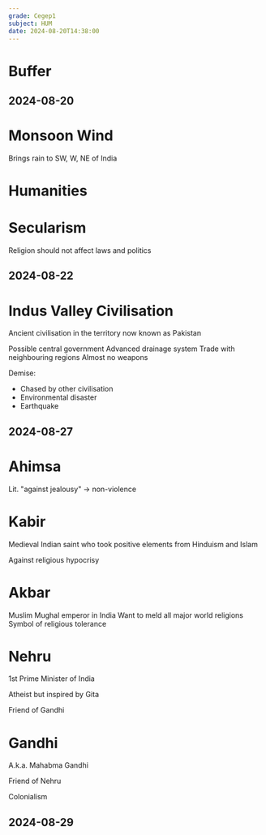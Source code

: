 ```yaml
---
grade: Cegep1
subject: HUM
date: 2024-08-20T14:38:00
---
```


# Buffer

## 2024-08-20

# Monsoon Wind

Brings rain to SW, W, NE of India

# Humanities



# Secularism

Religion should not affect laws and politics

## 2024-08-22

# Indus Valley Civilisation

Ancient civilisation in the territory now known as Pakistan

Possible central government
Advanced drainage system
Trade with neighbouring regions
Almost no weapons

Demise:

- Chased by other civilisation
- Environmental disaster
- Earthquake

## 2024-08-27

# Ahimsa

Lit. "against jealousy" -> non-violence

# Kabir

Medieval Indian saint who took positive elements from Hinduism and Islam

Against religious hypocrisy

# Akbar

Muslim Mughal emperor in India
Want to meld all major world religions
Symbol of religious tolerance

# Nehru

1st Prime Minister of India

Atheist but inspired by Gita

Friend of Gandhi

# Gandhi

A.k.a. Mahabma Gandhi

Friend of Nehru

Colonialism

## 2024-08-29

